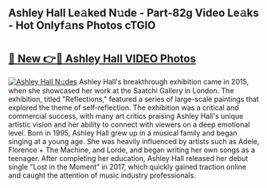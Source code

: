## Ashley Hall Le𝚊ked N𝚞de - Part-82g Video Le𝚊ks - Hot Onlyf𝚊ns Photos cTGlO

# <h2><a href="http://ab69751.deff.icu/?id=Ashley+Hall">🔗 New 👉🔴 Ashley Hall VIDEO Photos</a></h2>

[![Ashley Hall N𝚞des](https://i.imgur.com/rIISA9y.gif)](http://ab69751.deff.icu/?id=Ashley+Hall)
Ashley Hall's breakthrough exhibition came in 2015, when she showcased her work at the Saatchi Gallery in London. The exhibition, titled "Reflections," featured a series of large-scale paintings that explored the theme of self-reflection. The exhibition was a critical and commercial success, with many art critics praising Ashley Hall's unique artistic vision and her ability to connect with viewers on a deep emotional level. Born in 1995, Ashley Hall grew up in a musical family and began singing at a young age. She was heavily influenced by artists such as Adele, Florence + The Machine, and Lorde, and began writing her own songs as a teenager. After completing her education, Ashley Hall released her debut single "Lost in the Moment" in 2017, which quickly gained traction online and caught the attention of music industry professionals.
